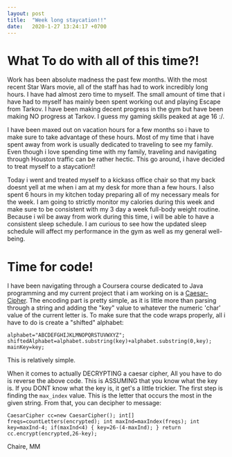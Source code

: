 ```yaml
---
layout: post
title:  "Week long staycation!!"
date:   2020-1-27 13:24:17 +0700
---
```


# What To do with all of this time?!

Work has been absolute madness the past few months. With the most recent Star Wars movie, all of the staff has had to work incredibly long hours. I have had almost zero time to myself. The small amount of time that i have had to myself has mainly been spent working out and playing Escape from Tarkov. I have been making decent progress in the gym but have been making NO progress at Tarkov. I guess my gaming skills peaked at age 16 :/. 

I have been maxed out on vacation hours for a few months so i have to make sure to take advantage of these hours. Most of my time that i have spent away from work is usually dedicated to traveling to see my family. Even though i love spending time with my family, traveling and navigating through Houston traffic can be rather hectic. This go around, i have decided to treat myself to a staycation!! 

Today i went and treated myself to a kickass office chair so that my back doesnt yell at me when i am at my desk for more than a few hours. I also spent 6 hours in my kitchen today preparing all of my necessary meals for the week. I am going to strictly monitor my calories during this week and make sure to be consistent with my 3 day a week full-body weight routine. Because i wil be away from work during this time, i will be able to have a consistent sleep schedule. I am curious to see how the updated sleep schedule will affect my performance in the gym as well as my general well-being.

# Time for code!

I have been navigating through a Coursera course dedicated to Java programming and my current project that i am working on is a [Caesar-Cipher](https://en.wikipedia.org/wiki/Caesar_cipher). The encoding part is pretty simple, as it is little more than parsing through a string and adding the "key" value to whatever the numeric 'char' value of the current letter is. To make sure that the code wraps properly, all i have to do is create a "shifted" alphabet:

`alphabet="ABCDEFGHIJKLMNOPQRSTUVWXYZ";
        shiftedAlphabet=alphabet.substring(key)+alphabet.substring(0,key);
        mainKey=key;`
        
This is relatively simple.

When it comes to actually DECRYPTING a caesar cipher, All you have to do is reverse the above code. This is ASSUMING that you know what the key is. If you DONT know what the key is, it get's a little trickier. The first step is finding the `max_index` value. This is the letter that occurs the most in the given string. From that, you can decipher to message:

`CaesarCipher cc=new CaesarCipher();
        int[] freqs=countLetters(encrypted);
        int maxInd=maxIndex(freqs);
        int key=maxInd-4;
        if(maxInd<4)
        {
            key=26-(4-maxInd);
        }
        return cc.encrypt(encrypted,26-key);`
        
        
        





Chaire,
MM
